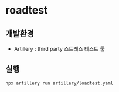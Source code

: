 # roadtest

## 개발환경
- Artillery : third party 스트레스 테스트 툴

## 실행
```
npx artillery run artillery/loadtest.yaml
```